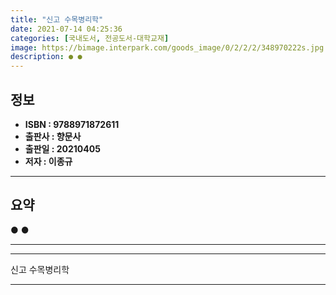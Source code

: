```yaml
---
title: "신고 수목병리학"
date: 2021-07-14 04:25:36
categories: [국내도서, 전공도서-대학교재]
image: https://bimage.interpark.com/goods_image/0/2/2/2/348970222s.jpg
description: ● ●
---
```


## **정보**

- **ISBN : 9788971872611**
- **출판사 : 향문사**
- **출판일 : 20210405**
- **저자 : 이종규**

------



## **요약**

●  ●  

------



------


신고 수목병리학 

------


